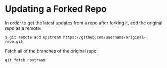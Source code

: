 # Updating a Forked Repo

In order to get the latest updates from a repo after forking it, add the original repo as a remote:

```
$ git remote add upstream https://github.com/username/original-repo.git
```

Fetch all of the branches of the original repo:

```
git fetch upstream
```

